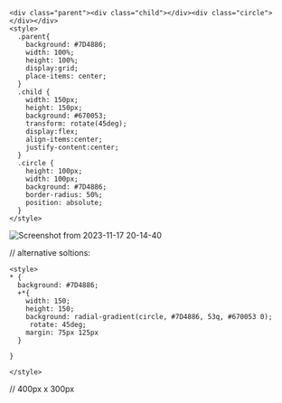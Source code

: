 ```
<div class="parent"><div class="child"></div><div class="circle"></div></div>
<style>
  .parent{
    background: #7D4886;
    width: 100%;
    height: 100%;
    display:grid;
    place-items: center;
  }
  .child {
    width: 150px;
    height: 150px;
    background: #670053;
    transform: rotate(45deg);
    display:flex;
    align-items:center;
    justify-content:center;
  }
  .circle {
    height: 100px;
    width: 100px;
    background: #7D4886;
    border-radius: 50%;
    position: absolute;
  }
</style>
```

![Screenshot from 2023-11-17 20-14-40](https://github.com/vishalvivekm/css/assets/110674407/27287b98-5dd4-4be0-adff-8263b1d2e362)


// alternative soltions:

```
<style>
* {
  background: #7D4886;
  +*{
    width: 150;
    height: 150;
    background: radial-gradient(circle, #7D4886, 53q, #670053 0);
     rotate: 45deg;
    margin: 75px 125px
  }
 
}
  
</style>
```

// 400px x 300px